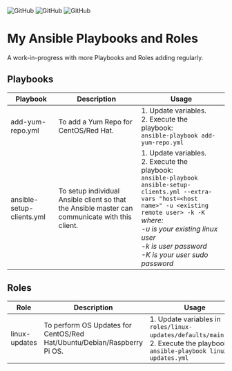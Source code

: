 ![GitHub](https://img.shields.io/github/license/d3athkai/MOTD-Login-Banner-for-Linux?style=plastic) ![GitHub](https://img.shields.io/badge/Python-2.7+-green?style=plastic) ![GitHub](https://img.shields.io/badge/Ansible-2.9+-blue?style=plastic)

# My Ansible Playbooks and Roles
A work-in-progress with more Playbooks and Roles adding regularly.  

## Playbooks
| Playbook  | Description  | Usage  |
| ------------- | ------------- | ------------- |
| add-yum-repo.yml  | To add a Yum Repo for CentOS/Red Hat.  | 1. Update variables.<br>2. Execute the playbook:<br>`ansible-playbook add-yum-repo.yml`  |
| ansible-setup-clients.yml  | To setup individual Ansible client so that the Ansible master can communicate with this client.  | 1. Update variables.<br>2. Execute the playbook:<br>`ansible-playbook ansible-setup-clients.yml --extra-vars "host=<host name>" -u <existing remote user> -k -K`<br>*where:<br>-u is your existing linux user<br>-k is user password<br>-K is your user sudo password*  |

## Roles
| Role  | Description  | Usage  |
| ------------- | ------------- | ------------- |
| linux-updates  | To perform OS Updates for CentOS/Red Hat/Ubuntu/Debian/Raspberry Pi OS.  | 1. Update variables in `roles/linux-updates/defaults/main.yml`.<br>2. Execute the playbook:<br>`ansible-playbook linux-updates.yml`  |
  
